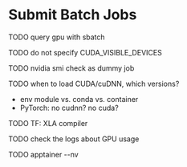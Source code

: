 # Submit Batch Jobs

TODO query gpu with sbatch

TODO do not specify CUDA_VISIBLE_DEVICES

TODO nvidia smi check as dummy job

TODO when to load CUDA/cuDNN, which versions?
- env module vs. conda vs. container
- PyTorch: no cudnn? no cuda?

TODO TF: XLA compiler

TODO check the logs about GPU usage

TODO apptainer --nv
